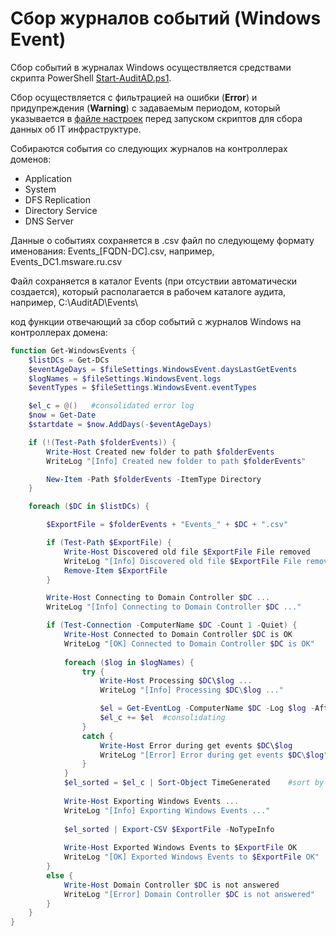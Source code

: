 # Сбор журналов событий (Windows Event)

Сбор событий в журналах Windows осуществляется средствами скрипта PowerShell [Start-AuditAD.ps1](/PowerShell/Start-AuditAD.ps1).

Сбор осуществляется с фильтрацией на ошибки (**Error**) и придупреждения (**Warning**) с задаваемым периодом, который указывается в [файле настроек](/Settings/) перед запуском скриптов для сбора данных об IT инфраструктуре.

Собираются события со следующих журналов на контроллерах доменов:
- Application
- System
- DFS Replication
- Directory Service
- DNS Server

Данные о событиях сохраняется в .csv файл по следующему формату именования: Events_[FQDN-DC].csv, например, Events_DC1.msware.ru.csv

Файл сохраняется в каталог Events (при отсуствии автоматически создается), который располагается в рабочем каталоге аудита, например, C:\AuditAD\Events\

код функции отвечающий за сбор событий с журналов Windows на контроллерах домена:

```PowerShell
function Get-WindowsEvents {
    $listDCs = Get-DCs
    $eventAgeDays = $fileSettings.WindowsEvent.daysLastGetEvents
    $logNames = $fileSettings.WindowsEvent.logs
    $eventTypes = $fileSettings.WindowsEvent.eventTypes

    $el_c = @()   #consolidated error log
    $now = Get-Date
    $startdate = $now.AddDays(-$eventAgeDays)

    if (!(Test-Path $folderEvents)) {
        Write-Host Created new folder to path $folderEvents
        WriteLog "[Info] Created new folder to path $folderEvents"

        New-Item -Path $folderEvents -ItemType Directory
    }

    foreach ($DC in $listDCs) {

        $ExportFile = $folderEvents + "Events_" + $DC + ".csv"

        if (Test-Path $ExportFile) { 
            Write-Host Discovered old file $ExportFile File removed
            WriteLog "[Info] Discovered old file $ExportFile File removed"
            Remove-Item $ExportFile 
        }

        Write-Host Connecting to Domain Controller $DC ... 
        WriteLog "[Info] Connecting to Domain Controller $DC ..."

        if (Test-Connection -ComputerName $DC -Count 1 -Quiet) {
            Write-Host Connected to Domain Controller $DC is OK
            WriteLog "[OK] Connected to Domain Controller $DC is OK"
            
            foreach ($log in $logNames) {
                try {
                    Write-Host Processing $DC\$log ...
                    WriteLog "[Info] Processing $DC\$log ..."

                    $el = Get-EventLog -ComputerName $DC -Log $log -After $startdate -EntryType $eventTypes
                    $el_c += $el  #consolidating
                }
                catch {
                    Write-Host Error during get events $DC\$log
                    WriteLog "[Error] Error during get events $DC\$log"
                }
            }
            $el_sorted = $el_c | Sort-Object TimeGenerated    #sort by time
            
            Write-Host Exporting Windows Events ...
            WriteLog "[Info] Exporting Windows Events ..."
            
            $el_sorted | Export-CSV $ExportFile -NoTypeInfo
            
            Write-Host Exported Windows Events to $ExportFile OK
            WriteLog "[OK] Exported Windows Events to $ExportFile OK"
        }
        else {
            Write-Host Domain Controller $DC is not answered
            WriteLog "[Error] Domain Controller $DC is not answered"
        }
    }
}
```